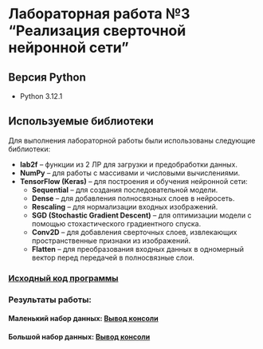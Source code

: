# Лабораторная работа №3 “Реализация сверточной нейронной сети”

## Версия Python
- Python 3.12.1

## Используемые библиотеки
Для выполнения лабораторной работы были использованы следующие библиотеки:
- **lab2f** – функции из 2 ЛР для загрузки и предобработки данных.  
- **NumPy** – для работы с массивами и числовыми вычислениями.  
- **TensorFlow (Keras)** – для построения и обучения нейронной сети:  
  - **Sequential** – для создания последовательной модели.  
  - **Dense** – для добавления полносвязных слоев в нейросеть.  
  - **Rescaling** – для нормализации входных изображений.  
  - **SGD (Stochastic Gradient Descent)** – для оптимизации модели с помощью стохастического градиентного спуска.  
  - **Conv2D** – для добавления сверточных слоев, извлекающих пространственные признаки из изображений.  
  - **Flatten** – для преобразования входных данных в одномерный вектор перед передачей в полносвязные слои.  

### [Исходный код программы](main.py)

### Результаты работы:
#### **Маленький набор данных**: [Вывод консоли](out/output_small.txt)

#### **Большой набор данных**: [Вывод консоли](out/output_large.txt)